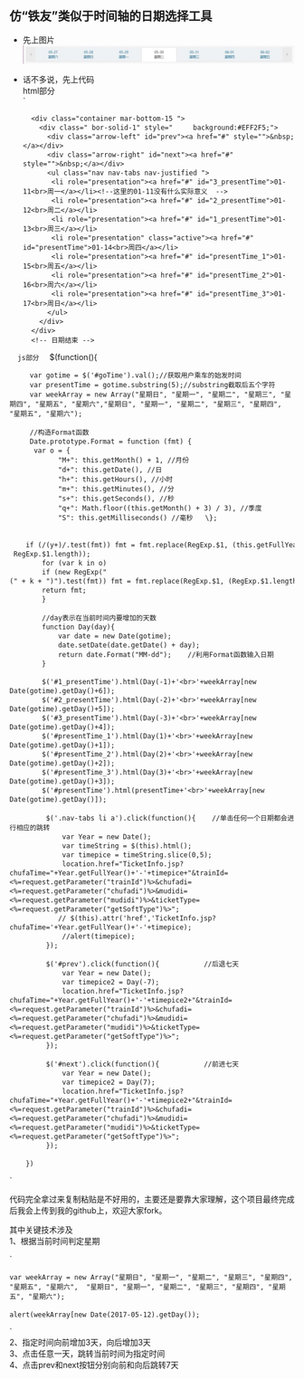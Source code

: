 ## 仿“铁友”类似于时间轴的日期选择工具  
* 先上图片  
![图片](/img/zhou.png)  
* 话不多说，先上代码  
html部分  
`  		
		<!-- 日期开始 -->  

		<div class="container mar-bottom-15 ">	
          <div class=" bor-solid-1" style=" 	background:#EFF2F5;">	
            <div class="arrow-left" id="prev"><a href="#" style="">&nbsp;</a></div>
            <div class="arrow-right" id="next"><a href="#" style="">&nbsp;</a></div>
            <ul class="nav nav-tabs nav-justified ">
             <li role="presentation"><a href="#" id="3_presentTime">01-11<br>周一</a></li><!--这里的01-11没有什么实际意义  -->
             <li role="presentation"><a href="#" id="2_presentTime">01-12<br>周二</a></li>
             <li role="presentation"><a href="#" id="1_presentTime">01-13<br>周三</a></li>
             <li role="presentation" class="active"><a href="#" id="presentTime">01-14<br>周四</a></li>
             <li role="presentation"><a href="#" id="presentTime_1">01-15<br>周五</a></li>
             <li role="presentation"><a href="#" id="presentTime_2">01-16<br>周六</a></li>
             <li role="presentation"><a href="#" id="presentTime_3">01-17<br>周日</a></li>
            </ul>
          </div>
        </div>
        <!-- 日期结束 -->  
`  
js部分  
 `  	$(function(){

         var gotime = $('#goTime').val();//获取用户乘车的始发时间
         var presentTime = gotime.substring(5);//substring截取后五个字符
         var weekArray = new Array("星期日", "星期一", "星期二", "星期三", "星期四", "星期五", "星期六","星期日", "星期一", "星期二", "星期三", "星期四", "星期五", "星期六");

         //构造Format函数
         Date.prototype.Format = function (fmt) {  
          var o = {  
		        "M+": this.getMonth() + 1, //月份   
		        "d+": this.getDate(), //日   
		        "h+": this.getHours(), //小时   
		        "m+": this.getMinutes(), //分   
		        "s+": this.getSeconds(), //秒   
		        "q+": Math.floor((this.getMonth() + 3) / 3), //季度   
		        "S": this.getMilliseconds() //毫秒   \};  

            if (/(y+)/.test(fmt)) fmt = fmt.replace(RegExp.$1, (this.getFullYear() + "").substr(4 - RegExp.$1.length));  
            for (var k in o)  
            if (new RegExp("(" + k + ")").test(fmt)) fmt = fmt.replace(RegExp.$1, (RegExp.$1.length == 1) ? (o[k]) : (("00" + o[k]).substr(("" + o[k]).length)));  
            return fmt;  
            }

            //day表示在当前时间内要增加的天数
            function Day(day){
                var date = new Date(gotime);
                date.setDate(date.getDate() + day);
                return date.Format("MM-dd");    //利用Format函数输入日期
            }  

            $('#1_presentTime').html(Day(-1)+'<br>'+weekArray[new Date(gotime).getDay()+6]);
            $('#2_presentTime').html(Day(-2)+'<br>'+weekArray[new Date(gotime).getDay()+5]);
            $('#3_presentTime').html(Day(-3)+'<br>'+weekArray[new Date(gotime).getDay()+4]);
            $('#presentTime_1').html(Day(1)+'<br>'+weekArray[new Date(gotime).getDay()+1]);
            $('#presentTime_2').html(Day(2)+'<br>'+weekArray[new Date(gotime).getDay()+2]);
            $('#presentTime_3').html(Day(3)+'<br>'+weekArray[new Date(gotime).getDay()+3]);
            $('#presentTime').html(presentTime+'<br>'+weekArray[new Date(gotime).getDay()]);

             $('.nav-tabs li a').click(function(){    //单击任何一个日期都会进行相应的跳转
                 var Year = new Date();
                 var timeString = $(this).html();
                 var timepice = timeString.slice(0,5);
                 location.href="TicketInfo.jsp?chufaTime="+Year.getFullYear()+'-'+timepice+"&trainId=<%=request.getParameter("trainId")%>&chufadi=<%=request.getParameter("chufadi")%>&mudidi=<%=request.getParameter("mudidi")%>&ticketType=<%=request.getParameter("getSoftType")%>";
                // $(this).attr('href','TicketInfo.jsp?chufaTime='+Year.getFullYear()+'-'+timepice);
                 //alert(timepice);
             });
             
             $('#prev').click(function(){           //后退七天
                 var Year = new Date();
                 var timepice2 = Day(-7);
                 location.href="TicketInfo.jsp?chufaTime="+Year.getFullYear()+'-'+timepice2+"&trainId=<%=request.getParameter("trainId")%>&chufadi=<%=request.getParameter("chufadi")%>&mudidi=<%=request.getParameter("mudidi")%>&ticketType=<%=request.getParameter("getSoftType")%>";
             });
             
             $('#next').click(function(){           //前进七天
                 var Year = new Date();
                 var timepice2 = Day(7);
                 location.href="TicketInfo.jsp?chufaTime="+Year.getFullYear()+'-'+timepice2+"&trainId=<%=request.getParameter("trainId")%>&chufadi=<%=request.getParameter("chufadi")%>&mudidi=<%=request.getParameter("mudidi")%>&ticketType=<%=request.getParameter("getSoftType")%>";
             });
           
        })  
`    

代码完全拿过来复制粘贴是不好用的，主要还是要靠大家理解，这个项目最终完成后我会上传到我的github上，欢迎大家fork。  

其中关键技术涉及  
1、根据当前时间判定星期    

`   

	var weekArray = new Array("星期日", "星期一", "星期二", "星期三", "星期四", "星期五", "星期六",  "星期日", "星期一", "星期二", "星期三", "星期四", "星期五", "星期六");	

	alert(weekArray[new Date(2017-05-12).getDay());
`     
2、指定时间向前增加3天，向后增加3天  
3、点击任意一天，跳转当前时间为指定时间  
4、点击prev和next按钮分别向前和向后跳转7天

